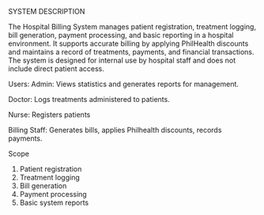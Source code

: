 SYSTEM DESCRIPTION

The Hospital Billing System manages patient registration, treatment logging, bill generation, payment processing, and basic reporting in a hospital environment. It supports accurate billing by applying PhilHealth discounts and maintains a record of treatments, payments, and financial transactions. The system is designed for internal use by hospital staff and does not include direct patient access.

Users:
Admin: Views statistics and generates reports for management.


Doctor: Logs treatments administered to patients.


Nurse: Registers patients


Billing Staff: Generates bills, applies Philhealth discounts, records payments. 

Scope
1. Patient registration
2. Treatment logging
3. Bill generation
4. Payment processing
5. Basic system reports


